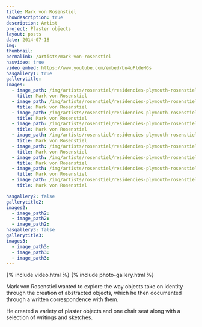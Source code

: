 ```yaml
---
title: Mark von Rosenstiel
showdescription: true
description: Artist
project: Plaster objects
layout: posts
date: 2014-07-18
img: 
thumbnail: 
permalink: /artists/mark-von-rosenstiel
hasvideo: true
video_embed: https://www.youtube.com/embed/bu4uPldeHGs
hasgallery1: true   
gallerytitle: 
images:
  - image_path: /img/artists/rosenstiel/residencies-plymouth-rosenstiel-1
    title: Mark von Rosenstiel
  - image_path: /img/artists/rosenstiel/residencies-plymouth-rosenstiel-2
    title: Mark von Rosenstiel 
  - image_path: /img/artists/rosenstiel/residencies-plymouth-rosenstiel-3
    title: Mark von Rosenstiel 
  - image_path: /img/artists/rosenstiel/residencies-plymouth-rosenstiel-4
    title: Mark von Rosenstiel 
  - image_path: /img/artists/rosenstiel/residencies-plymouth-rosenstiel-5
    title: Mark von Rosenstiel 
  - image_path: /img/artists/rosenstiel/residencies-plymouth-rosenstiel-6
    title: Mark von Rosenstiel 
  - image_path: /img/artists/rosenstiel/residencies-plymouth-rosenstiel-7
    title: Mark von Rosenstiel 
  - image_path: /img/artists/rosenstiel/residencies-plymouth-rosenstiel-8
    title: Mark von Rosenstiel 
  - image_path: /img/artists/rosenstiel/residencies-plymouth-rosenstiel-9
    title: Mark von Rosenstiel 

hasgallery2: false       
gallerytitle2:  
images2:
  - image_path2: 
  - image_path2: 
  - image_path2: 
hasgallery3: false    
gallerytitle3:  
images3:
  - image_path3: 
  - image_path3: 
  - image_path3:    
---
```


{% include video.html %}
{% include photo-gallery.html %}

Mark von Rosenstiel wanted to explore the way objects take on identity through the creation of abstracted objects, which he then documented through a written correspondence with them. 

He created a variety of plaster objects and one chair seat along with a selection of writings and sketches. 








